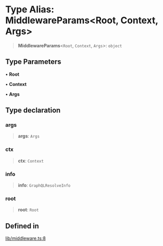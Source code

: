 # Type Alias: MiddlewareParams\<Root, Context, Args\>

> **MiddlewareParams**\<`Root`, `Context`, `Args`\>: `object`

## Type Parameters

• **Root**

• **Context**

• **Args**

## Type declaration

### args

> **args**: `Args`

### ctx

> **ctx**: `Context`

### info

> **info**: `GraphQLResolveInfo`

### root

> **root**: `Root`

## Defined in

[lib/middleware.ts:8](https://github.com/andreisergiu98/baeta/blob/277f62f15bfdecc05d507a84e60b62e5bc08a747/packages/core/lib/middleware.ts#L8)
